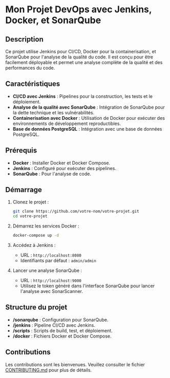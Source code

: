 # Mon Projet DevOps avec Jenkins, Docker, et SonarQube

## Description
Ce projet utilise Jenkins pour CI/CD, Docker pour la containerisation, et SonarQube pour l'analyse de la qualité du code. Il est conçu pour être facilement déployable et permet une analyse complète de la qualité et des performances du code.

## Caractéristiques
- **CI/CD avec Jenkins** : Pipelines pour la construction, les tests et le déploiement.
- **Analyse de la qualité avec SonarQube** : Intégration de SonarQube pour la dette technique et les vulnérabilités.
- **Containerisation avec Docker** : Utilisation de Docker pour exécuter des environnements de développement reproductibles.
- **Base de données PostgreSQL** : Intégration avec une base de données PostgreSQL.

## Prérequis
- **Docker** : Installer Docker et Docker Compose.
- **Jenkins** : Configuré pour exécuter des pipelines.
- **SonarQube** : Pour l'analyse de code.

## Démarrage
1. Clonez le projet :
    ```bash
    git clone https://github.com/votre-nom/votre-projet.git
    cd votre-projet
    ```

2. Démarrez les services Docker :
    ```bash
    docker-compose up -d
    ```

3. Accédez à Jenkins :
    - URL : `http://localhost:8080`
    - Identifiants par défaut : `admin/admin`

4. Lancer une analyse SonarQube :
    - URL : `http://localhost:9000`
    - Utilisez le token généré dans l'interface SonarQube pour lancer l'analyse avec SonarScanner.

## Structure du projet
- **/sonarqube** : Configuration pour SonarQube.
- **/jenkins** : Pipeline CI/CD avec Jenkins.
- **/scripts** : Scripts de build, test, et déploiement.
- **/docker** : Fichiers Docker et Docker Compose.

## Contributions
Les contributions sont les bienvenues. Veuillez consulter le fichier [CONTRIBUTING.md](CONTRIBUTING.md) pour plus de détails.

